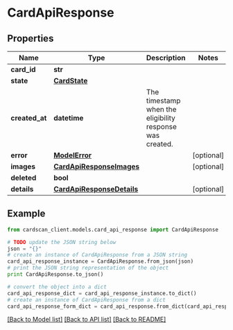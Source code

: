# CardApiResponse


## Properties
Name | Type | Description | Notes
------------ | ------------- | ------------- | -------------
**card_id** | **str** |  | 
**state** | [**CardState**](CardState.md) |  | 
**created_at** | **datetime** | The timestamp when the eligibility response was created. | 
**error** | [**ModelError**](ModelError.md) |  | [optional] 
**images** | [**CardApiResponseImages**](CardApiResponseImages.md) |  | [optional] 
**deleted** | **bool** |  | 
**details** | [**CardApiResponseDetails**](CardApiResponseDetails.md) |  | [optional] 

## Example

```python
from cardscan_client.models.card_api_response import CardApiResponse

# TODO update the JSON string below
json = "{}"
# create an instance of CardApiResponse from a JSON string
card_api_response_instance = CardApiResponse.from_json(json)
# print the JSON string representation of the object
print CardApiResponse.to_json()

# convert the object into a dict
card_api_response_dict = card_api_response_instance.to_dict()
# create an instance of CardApiResponse from a dict
card_api_response_form_dict = card_api_response.from_dict(card_api_response_dict)
```
[[Back to Model list]](../README.md#documentation-for-models) [[Back to API list]](../README.md#documentation-for-api-endpoints) [[Back to README]](../README.md)


